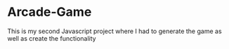 # Arcade-Game
This is my second Javascript project where I had to generate the game as well as create the functionality
